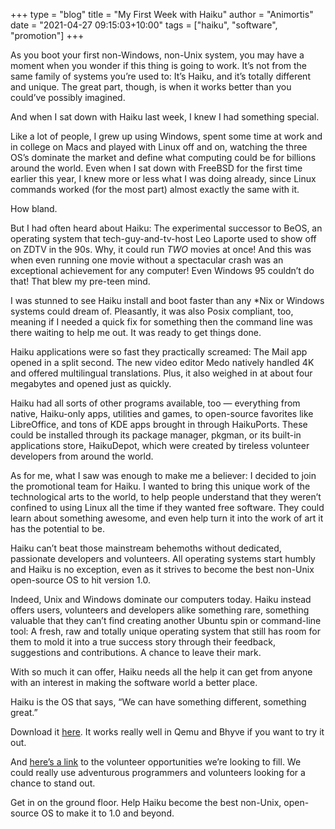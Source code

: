 +++
type = "blog"
title = "My First Week with Haiku"
author = "Animortis"
date = "2021-04-27 09:15:03+10:00"
tags = ["haiku", "software", "promotion"]
+++

As you boot your first non-Windows, non-Unix system, you may have a moment when you wonder if this thing is going to work. It’s not from the same family of systems you’re used to: It’s Haiku, and it’s totally different and unique. The great part, though, is when it works better than you could’ve possibly imagined.

And when I sat down with Haiku last week, I knew I had something special.

Like a lot of people, I grew up using Windows, spent some time at work and in college on Macs and played with Linux off and on, watching the three OS’s dominate the market and define what computing could be for billions around the world. Even when I sat down with FreeBSD for the first time earlier this year, I knew more or less what I was doing already, since Linux commands worked (for the most part) almost exactly the same with it.

How bland.

But I had often heard about Haiku: The experimental successor to BeOS, an operating system that tech-guy-and-tv-host Leo Laporte used to show off on ZDTV in the 90s. Why, it could run *TWO* movies at once! And this was when even running one movie without a spectacular crash was an exceptional achievement for any computer! Even Windows 95 couldn’t do that! That blew my pre-teen mind.

I was stunned to see Haiku install and boot faster than any *Nix or Windows systems could dream of. Pleasantly, it was also Posix compliant, too, meaning if I needed a quick fix for something then the command line was there waiting to help me out. It was ready to get things done.

Haiku applications were so fast they practically screamed: The Mail app opened in a split second. The new video editor Medo natively handled 4K and offered multilingual translations. Plus, it also weighed in at about four megabytes and opened just as quickly.

Haiku had all sorts of other programs available, too — everything from native, Haiku-only apps, utilities and games, to open-source favorites like LibreOffice, and tons of KDE apps brought in through HaikuPorts. These could be installed through its package manager, pkgman, or its built-in applications store, HaikuDepot, which were created by tireless volunteer developers from around the world.

As for me, what I saw was enough to make me a believer: I decided to join the promotional team for Haiku. I wanted to bring this unique work of the technological arts to the world, to help people understand that they weren’t confined to using Linux all the time if they wanted free software. They could learn about something awesome, and even help turn it into the work of art it has the potential to be.

Haiku can’t beat those mainstream behemoths without dedicated, passionate developers and volunteers. All operating systems start humbly and Haiku is no exception, even as it strives to become the best non-Unix open-source OS to hit version 1.0.

Indeed, Unix and Windows dominate our computers today. Haiku instead offers users, volunteers and developers alike something rare, something valuable that they can’t find creating another Ubuntu spin or command-line tool: A fresh, raw and totally unique operating system that still has room for them to mold it into a true success story through their feedback, suggestions and contributions. A chance to leave their mark.

With so much it can offer, Haiku needs all the help it can get from anyone with an interest in making the software world a better place.

Haiku is the OS that says, “We can have something different, something great.”

Download it [here](https://www.haiku-os.org/get-haiku/). It works really well in Qemu and Bhyve if you want to try it out.

And [here’s a link](https://www.haiku-os.org/community/getting-involved/) to the volunteer opportunities we’re looking to fill. We could really use adventurous programmers and volunteers looking for a chance to stand out.

Get in on the ground floor. Help Haiku become the best non-Unix, open-source OS to make it to 1.0 and beyond.

